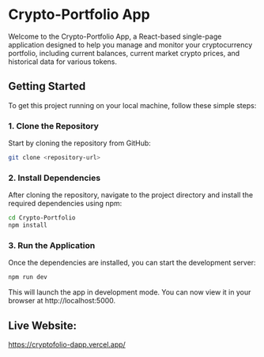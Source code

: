 # Crypto-Portfolio App

Welcome to the Crypto-Portfolio App, a React-based single-page application designed to help you manage and monitor your cryptocurrency portfolio, including current balances, current market crypto prices, and historical data for various tokens.

## Getting Started

To get this project running on your local machine, follow these simple steps:

### 1. Clone the Repository
Start by cloning the repository from GitHub:

```bash
git clone <repository-url>
```

### 2. Install Dependencies
After cloning the repository, navigate to the project directory and install the required dependencies using npm:

```bash
cd Crypto-Portfolio
npm install
```

### 3. Run the Application
Once the dependencies are installed, you can start the development server:

```bash
npm run dev
```

This will launch the app in development mode. You can now view it in your browser at http://localhost:5000.

## Live Website: 
https://cryptofolio-dapp.vercel.app/